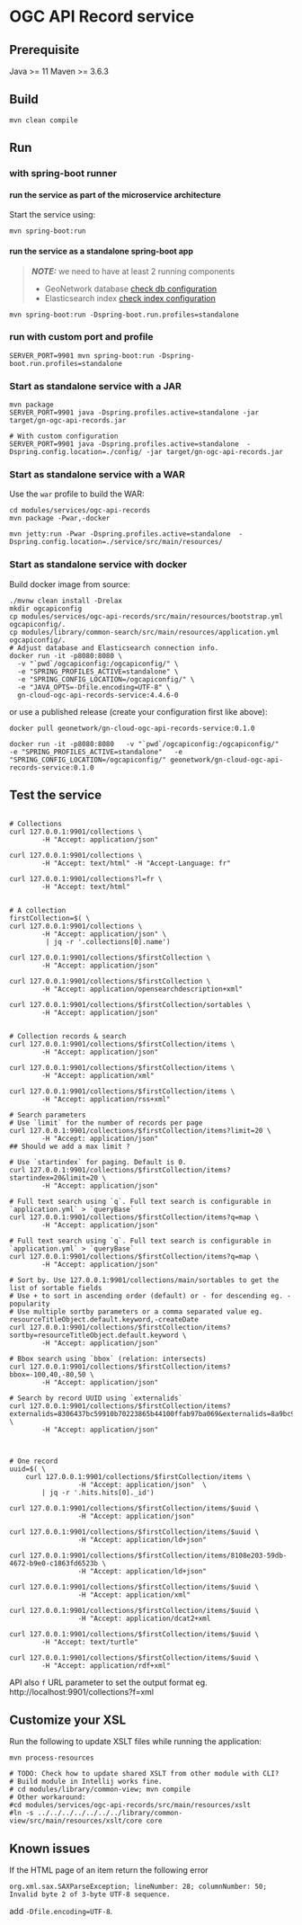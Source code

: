 # OGC API Record service

## Prerequisite

Java >= 11
Maven >= 3.6.3

## Build

```console
mvn clean compile
```

## Run

### with spring-boot runner

#### run the service as part of the microservice architecture

Start the service using:

```console
mvn spring-boot:run
```

#### run the service as a standalone spring-boot app

> **_NOTE:_**  we need to have at least 2 running components
>
> - GeoNetwork database [check db configuration](https://github.com/geonetwork/geonetwork-microservices/blob/main/modules/services/ogc-api-records/src/main/resources/bootstrap.yml#L50)
> - Elasticsearch index [check index configuration](https://github.com/geonetwork/geonetwork-microservices/blob/main/modules/services/ogc-api-records/src/main/resources/bootstrap.yml#L75)

```console
mvn spring-boot:run -Dspring-boot.run.profiles=standalone
```

### run with custom port and profile

```console
SERVER_PORT=9901 mvn spring-boot:run -Dspring-boot.run.profiles=standalone
```

### Start as standalone service with a JAR

```console
mvn package
SERVER_PORT=9901 java -Dspring.profiles.active=standalone -jar target/gn-ogc-api-records.jar 

# With custom configuration
SERVER_PORT=9901 java -Dspring.profiles.active=standalone  -Dspring.config.location=./config/ -jar target/gn-ogc-api-records.jar
```

### Start as standalone service with a WAR

Use the `war` profile to build the WAR:

```shell script
cd modules/services/ogc-api-records
mvn package -Pwar,-docker

mvn jetty:run -Pwar -Dspring.profiles.active=standalone  -Dspring.config.location=./service/src/main/resources/
```

### Start as standalone service with docker

Build docker image from source:

```console
./mvnw clean install -Drelax
mkdir ogcapiconfig
cp modules/services/ogc-api-records/src/main/resources/bootstrap.yml ogcapiconfig/.
cp modules/library/common-search/src/main/resources/application.yml ogcapiconfig/.
# Adjust database and Elasticsearch connection info.
docker run -it -p8080:8080 \
  -v "`pwd`/ogcapiconfig:/ogcapiconfig/" \
  -e "SPRING_PROFILES_ACTIVE=standalone" \
  -e "SPRING_CONFIG_LOCATION=/ogcapiconfig/" \
  -e "JAVA_OPTS=-Dfile.encoding=UTF-8" \
  gn-cloud-ogc-api-records-service:4.4.6-0
```

or use a published release (create your configuration first like above):

```console
docker pull geonetwork/gn-cloud-ogc-api-records-service:0.1.0

docker run -it -p8080:8080   -v "`pwd`/ogcapiconfig:/ogcapiconfig/"   -e "SPRING_PROFILES_ACTIVE=standalone"   -e "SPRING_CONFIG_LOCATION=/ogcapiconfig/" geonetwork/gn-cloud-ogc-api-records-service:0.1.0
```

## Test the service

```console

# Collections
curl 127.0.0.1:9901/collections \
        -H "Accept: application/json"

curl 127.0.0.1:9901/collections \
        -H "Accept: text/html" -H "Accept-Language: fr"

curl 127.0.0.1:9901/collections?l=fr \
        -H "Accept: text/html"


# A collection
firstCollection=$( \
curl 127.0.0.1:9901/collections \
        -H "Accept: application/json" \
         | jq -r '.collections[0].name')

curl 127.0.0.1:9901/collections/$firstCollection \
        -H "Accept: application/json"

curl 127.0.0.1:9901/collections/$firstCollection \
        -H "Accept: application/opensearchdescription+xml"

curl 127.0.0.1:9901/collections/$firstCollection/sortables \
        -H "Accept: application/json"


# Collection records & search
curl 127.0.0.1:9901/collections/$firstCollection/items \
        -H "Accept: application/json" 

curl 127.0.0.1:9901/collections/$firstCollection/items \
        -H "Accept: application/xml" 

curl 127.0.0.1:9901/collections/$firstCollection/items \
        -H "Accept: application/rss+xml"

# Search parameters
# Use `limit` for the number of records per page
curl 127.0.0.1:9901/collections/$firstCollection/items?limit=20 \
        -H "Accept: application/json" 
## Should we add a max limit ?

# Use `startindex` for paging. Default is 0.
curl 127.0.0.1:9901/collections/$firstCollection/items?startindex=20&limit=20 \
        -H "Accept: application/json" 

# Full text search using `q`. Full text search is configurable in `application.yml` > `queryBase`
curl 127.0.0.1:9901/collections/$firstCollection/items?q=map \
        -H "Accept: application/json" 

# Full text search using `q`. Full text search is configurable in `application.yml` > `queryBase`
curl 127.0.0.1:9901/collections/$firstCollection/items?q=map \
        -H "Accept: application/json" 

# Sort by. Use 127.0.0.1:9901/collections/main/sortables to get the list of sortable fields
# Use + to sort in ascending order (default) or - for descending eg. -popularity
# Use multiple sortby parameters or a comma separated value eg. resourceTitleObject.default.keyword,-createDate
curl 127.0.0.1:9901/collections/$firstCollection/items?sortby=resourceTitleObject.default.keyword \
        -H "Accept: application/json" 

# Bbox search using `bbox` (relation: intersects)
curl 127.0.0.1:9901/collections/$firstCollection/items?bbox=-100,40,-80,50 \
        -H "Accept: application/json" 

# Search by record UUID using `externalids`
curl 127.0.0.1:9901/collections/$firstCollection/items?externalids=8306437bc59910b70223865b44100ffab97ba069&externalids=8a9bc9e8f86cb02be8be4450e310d261415ac909 \
        -H "Accept: application/json" 



# One record
uuid=$( \
    curl 127.0.0.1:9901/collections/$firstCollection/items \
                 -H "Accept: application/json"  \
        | jq -r '.hits.hits[0]._id')

curl 127.0.0.1:9901/collections/$firstCollection/items/$uuid \
                 -H "Accept: application/json" 

curl 127.0.0.1:9901/collections/$firstCollection/items/$uuid \
                 -H "Accept: application/ld+json" 

curl 127.0.0.1:9901/collections/$firstCollection/items/8108e203-59db-4672-b9e0-c1863fd6523b \
                 -H "Accept: application/ld+json" 

curl 127.0.0.1:9901/collections/$firstCollection/items/$uuid \
                 -H "Accept: application/xml"
 
curl 127.0.0.1:9901/collections/$firstCollection/items/$uuid \
                 -H "Accept: application/dcat2+xml 

curl 127.0.0.1:9901/collections/$firstCollection/items/$uuid \
        -H "Accept: text/turtle" 

curl 127.0.0.1:9901/collections/$firstCollection/items/$uuid \
        -H "Accept: application/rdf+xml" 
```

API also `f` URL parameter to set the output format eg. http://localhost:9901/collections?f=xml

## Customize your XSL

Run the following to update XSLT files while running the application:

```console
mvn process-resources

# TODO: Check how to update shared XSLT from other module with CLI? 
# Build module in Intellij works fine.
# cd modules/library/common-view; mvn compile
# Other workaround:
#cd modules/services/ogc-api-records/src/main/resources/xslt
#ln -s ../../../../../../../library/common-view/src/main/resources/xslt/core core
```

## Known issues

If the HTML page of an item return the following error

```console
org.xml.sax.SAXParseException; lineNumber: 28; columnNumber: 50; Invalid byte 2 of 3-byte UTF-8 sequence.
```

add `-Dfile.encoding=UTF-8`.
